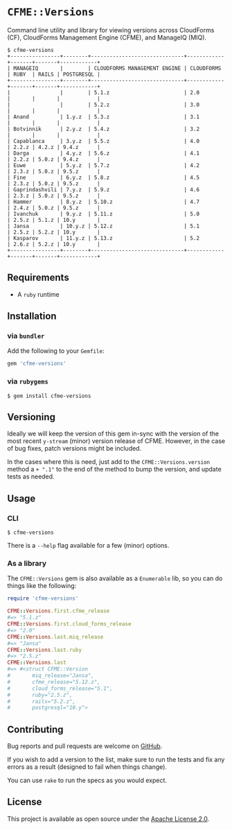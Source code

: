 `CFME::Versions`
================

Command line utility and library for viewing versions across CloudForms (CF),
CloudForms Management Engine (CFME), and ManageIQ (MIQ).

```console
$ cfme-versions
+----------------+--------+------------------------------+------------+-------+-------+------------+
| MANAGEIQ       |        | CLOUDFORMS MANAGEMENT ENGINE | CLOUDFORMS | RUBY  | RAILS | POSTGRESQL |
+----------------+--------+------------------------------+------------+-------+-------+------------+
|                |        | 5.1.z                        | 2.0        |       |       |            |
|                |        | 5.2.z                        | 3.0        |       |       |            |
| Anand          | 1.y.z  | 5.3.z                        | 3.1        |       |       |            |
| Botvinnik      | 2.y.z  | 5.4.z                        | 3.2        |       |       |            |
| Capablanca     | 3.y.z  | 5.5.z                        | 4.0        | 2.2.z | 4.2.z | 9.4.z      |
| Darga          | 4.y.z  | 5.6.z                        | 4.1        | 2.2.z | 5.0.z | 9.4.z      |
| Euwe           | 5.y.z  | 5.7.z                        | 4.2        | 2.3.z | 5.0.z | 9.5.z      |
| Fine           | 6.y.z  | 5.8.z                        | 4.5        | 2.3.z | 5.0.z | 9.5.z      |
| Gaprindashvili | 7.y.z  | 5.9.z                        | 4.6        | 2.3.z | 5.0.z | 9.5.z      |
| Hammer         | 8.y.z  | 5.10.z                       | 4.7        | 2.4.z | 5.0.z | 9.5.z      |
| Ivanchuk       | 9.y.z  | 5.11.z                       | 5.0        | 2.5.z | 5.1.z | 10.y       |
| Jansa          | 10.y.z | 5.12.z                       | 5.1        | 2.5.z | 5.2.z | 10.y       |
| Kasparov       | 11.y.z | 5.13.z                       | 5.2        | 2.6.z | 5.2.z | 10.y       |
+----------------+--------+------------------------------+------------+-------+-------+------------+
```

Requirements
------------

- A `ruby` runtime


Installation
------------

### via `bundler`

Add the following to your `Gemfile`:

```ruby
gem 'cfme-versions'
```


### via `rubygems`

```console
$ gem install cfme-versions
```


Versioning
----------

Ideally we will keep the version of this gem in-sync with the version of the
most recent `y-stream` (minor) version release of CFME.  However, in the case
of bug fixes, patch versions might be included.

In the cases where this is need, just add to the `CFME::Versions.version`
method a `+ ".1"` to the end of the method to bump the version, and update
tests as needed.


Usage
-----

### CLI

```console
$ cfme-versions
```

There is a `--help` flag available for a few (minor) options.


### As a library

The `CFME::Versions` gem is also available as a `Enumerable` lib, so you can do
things like the following:

```ruby
require 'cfme-versions'

CFME::Versions.first.cfme_release
#=> "5.1.z"
CFME::Versions.first.cloud_forms_release
#=> "2.0"
CFME::Versions.last.miq_release
#=> "Jansa"
CFME::Versions.last.ruby
#=> "2.5.z"
CFME::Versions.last
#=> #<struct CFME::Version
#       miq_release="Jansa",
#       cfme_release="5.12.z",
#       cloud_forms_release="5.1",
#       ruby="2.5.z",
#       rails="5.2.z",
#       postgresql="10.y">
```


Contributing
------------

Bug reports and pull requests are welcome on [GitHub][].

If you wish to add a version to the list, make sure to run the tests and fix
any errors as a result (designed to fail when things change).

You can use `rake` to run the specs as you would expect.


License
-------

This project is available as open source under the [Apache License 2.0][].


[GitHub]:              https://github.com/RedHatCloudForms/cfme-versions
[Apache License 2.0]:  http://www.apache.org/licenses/LICENSE-2.0
